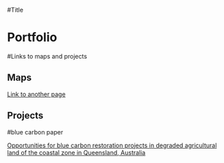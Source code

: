#Title
# Portfolio

#Links to maps and projects
## Maps
<p>
    <a href="./map1.html">Link to another page</a>
</p>

## Projects
#blue carbon paper
<p>
    <a href="https://link.springer.com/content/pdf/10.1007/s10113-022-02013-y.pdf">Opportunities for blue carbon restoration projects in degraded
agricultural land of the coastal zone in Queensland, Australia</a>
</p>
